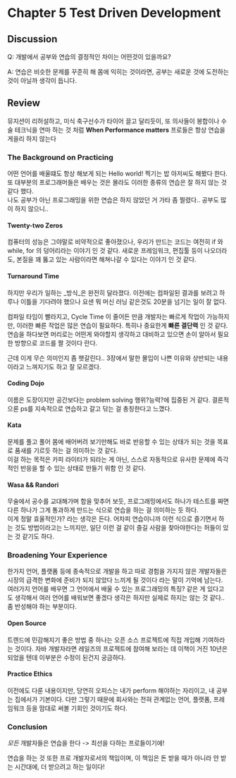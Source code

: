 # Chapter 5 Test Driven Development

## Discussion
Q: 개발에서 공부와 연습의 결정적인 차이는 어떤것이 있을까요? 

A: 연습은 비슷한 문제를 꾸준히 해 몸에 익히는 것이라면, 공부는 새로운 것에 도전하는 것이 아닐까 생각이 듭니다. 

## Review
뮤지션이 리허설하고, 미식 축구선수가 타이어 끌고 달리듯이, 또 의사들이 봉합이나 수술 테크닉을 연마 하는 것 처럼 **When Performance matters** 프로들은 항상 연습을 게을리 하지 않는다  

### The Background on Practicing
어떤 언어를 배울떄도 항상 해보게 되는 Hello world! 찍기는 밥 아저씨도 해봤다 한다. 또 대부분의 프로그래머들은 배우는 것은 몰라도 이러한 종류의 연습은 잘 하지 않는 것 같다 했다.  
나도 공부가 아닌 프로그래밍을 위한 연습은 하지 않았던 거 가타 좀 찔렸다.. 공부도 많이 하지 않으니..  

#### Twenty-two Zeros
컴퓨터의 성능은 그야말로 비약적으로 좋아졌으나, 우리가 만드는 코드는 여전히 if 와 while, for 의 덩어리라는 이야기 인 것 같다. 새로운 프레임워크, 편집툴 등이 나오더라도, 본질을 꽤 뚫고 있는 사람이라면 해쳐나갈 수 있다는 이야기 인 것 같다.   

#### Turnaround Time
하지만 우리가 일하는 _방식_은 완전히 달라졌다. 이전에는 컴파일된 결과를 보려고 하루나 이틀을 기다려야 했으나 요샌 뭐 머신 러닝 같은것도 20분을 넘기는 일이 잘 없다.  

컴파일 타임이 빨라지고, Cycle Time 이 줄어든 만큼 개발자는 빠르게 작업이 가능하지만, 이러한 빠른 작업은 많은 연습이 필요하다. 특히나 중요한게 **빠른 결단력** 인 것 같다. 연습을 하다보면 머리로는 어떤게 와야할지 생각하고 대비하고 있으면 손이 알아서 필요한 방향으로 코드를 짤 것이다 란다.  

근데 이게 무슨 의미인지 좀 햇갈린다.. 3장에서 말한 몰입이 나쁜 이유와 상반되는 내용이라고 느껴지기도 하고 잘 모르겠다.   

#### Coding Dojo
이름은 도장이지만 공간보다는 problem solving 행위?능력?에 집중된 거 같다. 결론적으론 ps를 지속적으로 연습하고 갈고 닦는 걸 총칭한다고 느꼈다.  

#### Kata
문제를 풀고 풀어 몸에 배어버려 보기만해도 바로 반응할 수 있는 상태가 되는 것을 목표로 품새를 기르듯 하는 걸 의미하는 것 같다.  
이걸 하는 목적은 카피 라이터가 되라는 게 아닌, 스스로 자동적으로 유사한 문제에 즉각적인 반응을 할 수 있는 상태로 만들기 위함 인 것 같다.

#### Wasa && Randori
무술에서 공수를 교대해가며 합을 맞추어 보듯, 프로그래밍에서도 하나가 테스트를 짜면 다른 하나가 그게 통과하게 만드는 식으로 연습을 하는 걸 의미하는 듯 하다.  
이게 정말 효울적인가? 라는 생각은 든다. 어차피 연습이니까 이런 식으로 즐기면서 하는 것도 방법이라고는 느끼지만, 일단 이런 걸 같이 즐길 사람을 찾아야한다는 허들이 있는 것 같기도 하다.  

### Broadening Your Experience
한가지 언어, 플랫폼 등에 종속적으로 개발을 하고 따로 경험을 가지지 않은 개발자들은 시장의 급격한 변화에 준비가 되지 않았다 느끼게 될 것이다 라는 말이 기억에 남는다. 여러가지 언어를 배우면 그 언어에서 배울 수 있는 프로그래밍의 특징? 같은 게 있다고도 생각해서 여러 언어를 배워보면 좋겠다 생각은 하지만 실제로 하지는 않는 것 같다..  좀 반성해야 하는 부분이다.    

#### Open Source
트렌드에 민감해지기 좋은 방법 중 하나는 오픈 소스 프로젝트에 직접 개입해 기여하라는 것이다. 자바 개발자라면 레일즈의 프로젝트에 참여해 보라는 데 이책이 거진 10년은 되었을 텐데 이부분은 수정이 된건지 궁금하다.  

#### Practice Ethics
이전에도 다룬 내용이지만, 당연히 오피스는 내가 perform 해야하는 자리이고, 내 공부는 집에서가 기본이다. 다만 그렇기 때문에 회사와는 전혀 관계없는 언어, 플랫폼, 프레임워크 등을 맘대로 써볼 기회인 것이기도 하다.  

### Conclusion
*모든* 개발자들은 연습을 한다 -> 최선을 다하는 프로들이기에!  

연습을 하는 것 또한 프로 개발자로서의 책임이며, 이 책임은 돈 받을 때가 아니라 안 받는 시간대에, 더 받으려고 하는 일이다!

